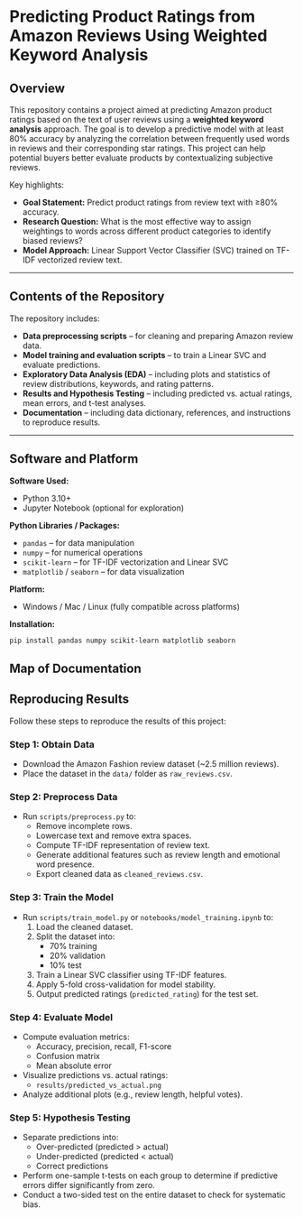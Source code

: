 # Predicting Product Ratings from Amazon Reviews Using Weighted Keyword Analysis

## Overview
This repository contains a project aimed at predicting Amazon product ratings based on the text of user reviews using a **weighted keyword analysis** approach. The goal is to develop a predictive model with at least 80% accuracy by analyzing the correlation between frequently used words in reviews and their corresponding star ratings. This project can help potential buyers better evaluate products by contextualizing subjective reviews.

Key highlights:  
- **Goal Statement:** Predict product ratings from review text with ≥80% accuracy.  
- **Research Question:** What is the most effective way to assign weightings to words across different product categories to identify biased reviews?  
- **Model Approach:** Linear Support Vector Classifier (SVC) trained on TF-IDF vectorized review text.

---

## Contents of the Repository
The repository includes:  
- **Data preprocessing scripts** – for cleaning and preparing Amazon review data.  
- **Model training and evaluation scripts** – to train a Linear SVC and evaluate predictions.  
- **Exploratory Data Analysis (EDA)** – including plots and statistics of review distributions, keywords, and rating patterns.  
- **Results and Hypothesis Testing** – including predicted vs. actual ratings, mean errors, and t-test analyses.  
- **Documentation** – including data dictionary, references, and instructions to reproduce results.

---

## Software and Platform

**Software Used:**  
- Python 3.10+  
- Jupyter Notebook (optional for exploration)  

**Python Libraries / Packages:**  
- `pandas` – for data manipulation  
- `numpy` – for numerical operations  
- `scikit-learn` – for TF-IDF vectorization and Linear SVC  
- `matplotlib` / `seaborn` – for data visualization  

**Platform:**  
- Windows / Mac / Linux (fully compatible across platforms)  

**Installation:**  
```bash
pip install pandas numpy scikit-learn matplotlib seaborn
```

## Map of Documentation

## Reproducing Results

Follow these steps to reproduce the results of this project:

### Step 1: Obtain Data
- Download the Amazon Fashion review dataset (~2.5 million reviews).  
- Place the dataset in the `data/` folder as `raw_reviews.csv`.  

### Step 2: Preprocess Data
- Run `scripts/preprocess.py` to:
  - Remove incomplete rows.
  - Lowercase text and remove extra spaces.
  - Compute TF-IDF representation of review text.
  - Generate additional features such as review length and emotional word presence.
  - Export cleaned data as `cleaned_reviews.csv`.

### Step 3: Train the Model
- Run `scripts/train_model.py` or `notebooks/model_training.ipynb` to:
  1. Load the cleaned dataset.
  2. Split the dataset into:
     - 70% training
     - 20% validation
     - 10% test
  3. Train a Linear SVC classifier using TF-IDF features.
  4. Apply 5-fold cross-validation for model stability.
  5. Output predicted ratings (`predicted_rating`) for the test set.

### Step 4: Evaluate Model
- Compute evaluation metrics:
  - Accuracy, precision, recall, F1-score
  - Confusion matrix
  - Mean absolute error
- Visualize predictions vs. actual ratings:
  - `results/predicted_vs_actual.png`
- Analyze additional plots (e.g., review length, helpful votes).

### Step 5: Hypothesis Testing
- Separate predictions into:
  - Over-predicted (predicted > actual)
  - Under-predicted (predicted < actual)
  - Correct predictions
- Perform one-sample t-tests on each group to determine if predictive errors differ significantly from zero.
- Conduct a two-sided test on the entire dataset to check for systematic bias.
